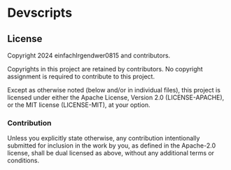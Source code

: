 # Devscripts

<!-- TODO:
  - Project description
  - How to use / Feature description
  - Installation instructions
  - Development / Contributing information
!-->


## License

Copyright 2024 einfachIrgendwer0815 and contributors.

Copyrights in this project are retained by contributors.
No copyright assignment is required to contribute to this project.

Except as otherwise noted (below and/or in individual files),
this project is licensed under either the Apache License,
Version 2.0 (LICENSE-APACHE), or the MIT license (LICENSE-MIT), at your option.


### Contribution

Unless you explicitly state otherwise, any contribution intentionally submitted
for inclusion in the work by you, as defined in the Apache-2.0 license, shall be
dual licensed as above, without any additional terms or conditions.
